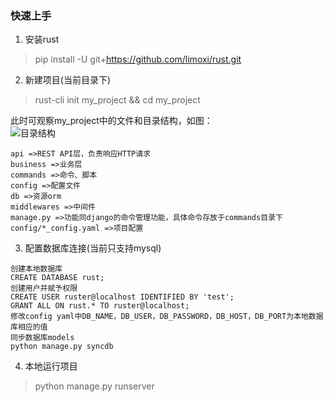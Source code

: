 ### 快速上手

1. 安装rust
>pip install -U git+https://github.com/limoxi/rust.git

2. 新建项目(当前目录下)
>rust-cli init my_project && cd my_project  

此时可观察my_project中的文件和目录结构，如图：  
![目录结构](./images/project_dirs.png) 
```
api =>REST API层，负责响应HTTP请求  
business =>业务层
commands =>命令、脚本
config =>配置文件
db =>资源orm
middlewares =>中间件
manage.py =>功能同django的命令管理功能，具体命令存放于commands目录下
config/*_config.yaml =>项目配置
```

3. 配置数据库连接(当前只支持mysql)
```
创建本地数据库
CREATE DATABASE rust;
创建用户并赋予权限
CREATE USER ruster@localhost IDENTIFIED BY 'test';
GRANT ALL ON rust.* TO ruster@localhost;
修改config yaml中DB_NAME，DB_USER，DB_PASSWORD，DB_HOST，DB_PORT为本地数据库相应的值
同步数据库models
python manage.py syncdb
```

4. 本地运行项目
>python manage.py runserver

